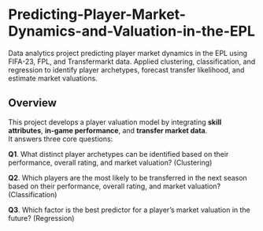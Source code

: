 # Predicting-Player-Market-Dynamics-and-Valuation-in-the-EPL
Data analytics project predicting player market dynamics in the EPL using FIFA-23, FPL, and Transfermarkt data. Applied clustering, classification, and regression to identify player archetypes, forecast transfer likelihood, and estimate market valuations.
## Overview
This project develops a player valuation model by integrating **skill attributes**, **in-game performance**, and **transfer market data**.  
It answers three core questions:

**Q1**.	What distinct player archetypes can be identified based on their performance, overall rating, and market valuation? (Clustering)

**Q2**.	Which players are the most likely to be transferred in the next season based on their performance, overall rating, and market valuation? (Classification)

**Q3**.	Which factor is the best predictor for a player’s market valuation in the future? (Regression)
